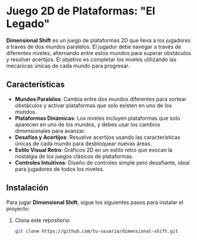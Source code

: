 # Juego 2D de Plataformas: "El Legado"

**Dimensional Shift** es un juego de plataformas 2D que lleva a los jugadores a través de dos mundos paralelos. El jugador debe navegar a través de diferentes niveles, alternando entre estos mundos para superar obstáculos y resolver acertijos. El objetivo es completar los niveles utilizando las mecánicas únicas de cada mundo para progresar.

## Características

- **Mundos Paralelos**: Cambia entre dos mundos diferentes para sortear obstáculos y activar plataformas que solo existen en uno de los mundos.
- **Plataformas Dinámicas**: Los niveles incluyen plataformas que solo aparecen en uno de los mundos, y debes usar los cambios dimensionales para avanzar.
- **Desafíos y Acertijos**: Resuelve acertijos usando las características únicas de cada mundo para desbloquear nuevas áreas.
- **Estilo Visual Retro**: Gráficos 2D en un estilo retro que evocan la nostalgia de los juegos clásicos de plataformas.
- **Controles Intuitivos**: Diseño de controles simple pero desafiante, ideal para jugadores de todos los niveles.

## Instalación

Para jugar **Dimensional Shift**, sigue los siguientes pasos para instalar el proyecto:

1. Clona este repositorio:
   ```bash
   git clone https://github.com/tu-usuario/dimensional-shift.git
